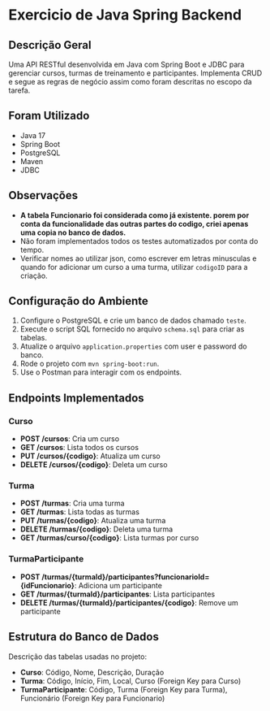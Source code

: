# Exercicio de Java Spring Backend

## Descrição Geral
Uma API RESTful desenvolvida em Java com Spring Boot e JDBC para gerenciar cursos, turmas de treinamento e participantes. Implementa CRUD e segue as regras de negócio assim como foram descritas no escopo da tarefa.

## Foram Utilizado
- Java 17
- Spring Boot
- PostgreSQL
- Maven
- JDBC

## Observações
- **A tabela Funcionario foi considerada como já existente. porem por conta da funcionalidade das outras partes do codigo, criei apenas uma copia no banco de dados.**
- Não foram implementados todos os testes automatizados por conta do tempo.
- Verificar nomes ao utilizar json, como escrever em letras minusculas e quando for adicionar um curso a uma turma, utilizar `codigoID` para a criação.

## Configuração do Ambiente
1. Configure o PostgreSQL e crie um banco de dados chamado `teste`.
2. Execute o script SQL fornecido no arquivo `schema.sql` para criar as tabelas.
3. Atualize o arquivo `application.properties` com user e password do banco.
4. Rode o projeto com `mvn spring-boot:run`.
5. Use o Postman para interagir com os endpoints.

## Endpoints Implementados
### Curso
- **POST /cursos**: Cria um curso
- **GET /cursos**: Lista todos os cursos
- **PUT /cursos/{codigo}**: Atualiza um curso
- **DELETE /cursos/{codigo}**: Deleta um curso

### Turma
- **POST /turmas**: Cria uma turma
- **GET /turmas**: Lista todas as turmas
- **PUT /turmas/{codigo}**: Atualiza uma turma
- **DELETE /turmas/{codigo}**: Deleta uma turma
- **GET /turmas/curso/{codigo}**: Lista turmas por curso

### TurmaParticipante
- **POST /turmas/{turmaId}/participantes?funcionarioId={idFuncionario}**: Adiciona um participante
- **GET /turmas/{turmaId}/participantes**: Lista participantes
- **DELETE /turmas/{turmaId}/participantes/{codigo}**: Remove um participante

## Estrutura do Banco de Dados
Descrição das tabelas usadas no projeto:
- **Curso**: Código, Nome, Descrição, Duração
- **Turma**: Código, Início, Fim, Local, Curso (Foreign Key para Curso)
- **TurmaParticipante**: Código, Turma (Foreign Key para Turma), Funcionário (Foreign Key para Funcionario)
